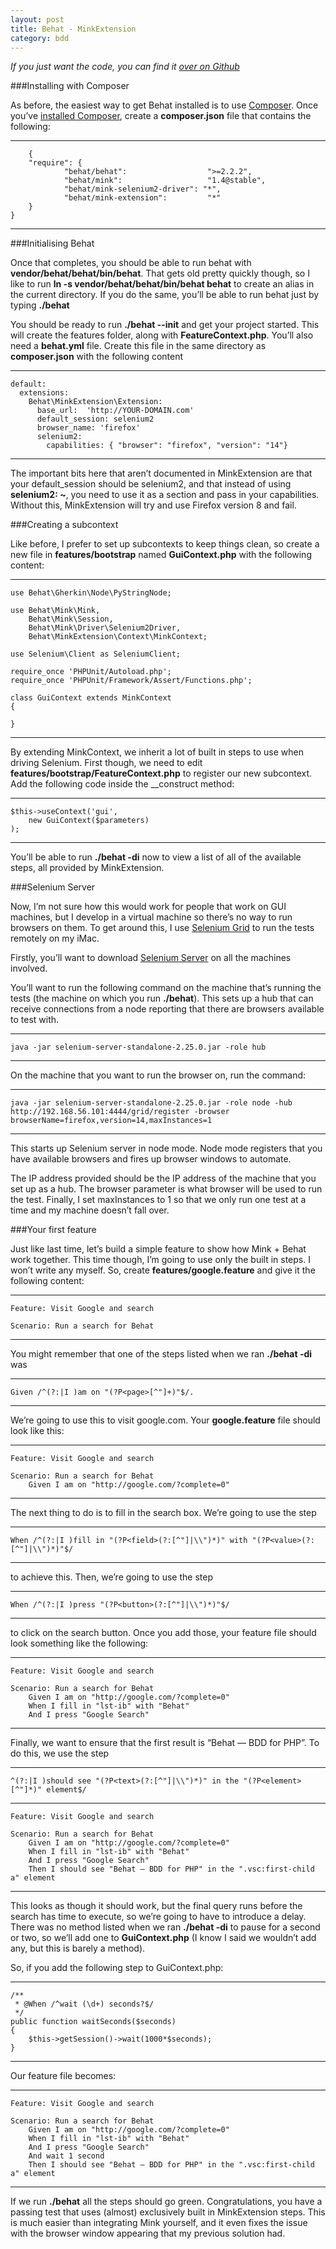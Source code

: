```yaml
---
layout: post
title: Behat - MinkExtension
category: bdd
---
```


*If you just want the code, you can find it [over on Github](https://github.com/tikolakin/behat-minkextension)*

###Installing with Composer

As before, the easiest way to get Behat installed is to use [Composer](http://getcomposer.org/). Once you’ve [installed Composer](http://getcomposer.org/doc/01-basic-usage.md), create a **composer.json** file that contains the following:

---------------------------------------
		{
	    "require": {    
	            "behat/behat":                  ">=2.2.2",
	            "behat/mink":                   "1.4@stable",
	            "behat/mink-selenium2-driver": "*",
	            "behat/mink-extension":         "*"
	    }
	}

---------------------------------------

###Initialising Behat

Once that completes, you should be able to run behat with **vendor/behat/behat/bin/behat**. That gets old pretty quickly though, so I like to run **ln -s vendor/behat/behat/bin/behat behat** to create an alias in the current directory. If you do the same, you’ll be able to run behat just by typing **./behat**

You should be ready to run **./behat --init** and get your project started. This will create the features folder, along with **FeatureContext.php**. You’ll also need a **behat.yml** file. Create this file in the same directory as **composer.json** with the following content

---------------------------------------
	default:
	  extensions:
	    Behat\MinkExtension\Extension:
	      base_url:  'http://YOUR-DOMAIN.com'
	      default_session: selenium2
	      browser_name: 'firefox'
	      selenium2:                    
	        capabilities: { "browser": "firefox", "version": "14"}

---------------------------------------

The important bits here that aren’t documented in MinkExtension are that your default_session should be selenium2, and that instead of using **selenium2: ~**, you need to use it as a section and pass in your capabilities. Without this, MinkExtension will try and use Firefox version 8 and fail.

###Creating a subcontext

Like before, I prefer to set up subcontexts to keep things clean, so create a new file in **features/bootstrap** named **GuiContext.php** with the following content:

---------------------------------------
	use Behat\Gherkin\Node\PyStringNode;

	use Behat\Mink\Mink,
	    Behat\Mink\Session,
	    Behat\Mink\Driver\Selenium2Driver,
	    Behat\MinkExtension\Context\MinkContext;

	use Selenium\Client as SeleniumClient;

	require_once 'PHPUnit/Autoload.php';
	require_once 'PHPUnit/Framework/Assert/Functions.php';

	class GuiContext extends MinkContext
	{

	}

---------------------------------------

By extending MinkContext, we inherit a lot of built in steps to use when driving Selenium. First though, we need to edit **features/bootstrap/FeatureContext.php** to register our new subcontext. Add the following code inside the __construct method:

---------------------------------------
	$this->useContext('gui',
	    new GuiContext($parameters)
	);

---------------------------------------

You’ll be able to run **./behat -di** now to view a list of all of the available steps, all provided by MinkExtension.

###Selenium Server

Now, I’m not sure how this would work for people that work on GUI machines, but I develop in a virtual machine so there’s no way to run browsers on them. To get around this, I use [Selenium Grid](http://code.google.com/p/selenium/wiki/Grid2) to run the tests remotely on my iMac.

Firstly, you’ll want to download [Selenium Server](http://seleniumhq.org/download/) on all the machines involved.

You’ll want to run the following command on the machine that’s running the tests (the machine on which you run **./behat**). This sets up a hub that can receive connections from a node reporting that there are browsers available to test with.

---------------------------------------
	java -jar selenium-server-standalone-2.25.0.jar -role hub

---------------------------------------
On the machine that you want to run the browser on, run the command:

---------------------------------------
	java -jar selenium-server-standalone-2.25.0.jar -role node -hub http://192.168.56.101:4444/grid/register -browser browserName=firefox,version=14,maxInstances=1

---------------------------------------

This starts up Selenium server in node mode. Node mode registers that you have available browsers and fires up browser windows to automate.

The IP address provided should be the IP address of the machine that you set up as a hub. The browser parameter is what browser will be used to run the test. Finally, I set maxInstances to 1 so that we only run one test at a time and my machine doesn’t fall over.

###Your first feature

Just like last time, let’s build a simple feature to show how Mink + Behat work together. This time though, I’m going to use only the built in steps. I won’t write any myself. So, create **features/google.feature** and give it the following content:

--------------------------------------
	Feature: Visit Google and search

	Scenario: Run a search for Behat

--------------------------------------


You might remember that one of the steps listed when we ran **./behat -di** was

--------------------------------------
	Given /^(?:|I )am on "(?P<page>[^"]+)"$/.

--------------------------------------
We’re going to use this to visit google.com. Your **google.feature** file should look like this:

--------------------------------------
	Feature: Visit Google and search

	Scenario: Run a search for Behat
    	Given I am on "http://google.com/?complete=0"

--------------------------------------

The next thing to do is to fill in the search box. We’re going to use the step

---------------------------------------
	When /^(?:|I )fill in "(?P<field>(?:[^"]|\\")*)" with "(?P<value>(?:[^"]|\\")*)"$/ 

---------------------------------------

to achieve this. Then, we’re going to use the step 

---------------------------------------
	When /^(?:|I )press "(?P<button>(?:[^"]|\\")*)"$/

---------------------------------------

to click on the search button. Once you add those, your feature file should look something like the following:

---------------------------------------
	Feature: Visit Google and search

	Scenario: Run a search for Behat
	    Given I am on "http://google.com/?complete=0"
	    When I fill in "lst-ib" with "Behat"
	    And I press "Google Search"

---------------------------------------

Finally, we want to ensure that the first result is “Behat — BDD for PHP”. To do this, we use the step 

---------------------------------------
	^(?:|I )should see "(?P<text>(?:[^"]|\\")*)" in the "(?P<element>[^"]*)" element$/

---------------------------------------
	Feature: Visit Google and search

	Scenario: Run a search for Behat
	    Given I am on "http://google.com/?complete=0"
	    When I fill in "lst-ib" with "Behat"
	    And I press "Google Search"
	    Then I should see "Behat — BDD for PHP" in the ".vsc:first-child a" element

----------------------------------------

This looks as though it should work, but the final query runs before the search has time to execute, so we’re going to have to introduce a delay. There was no method listed when we ran **./behat -di** to pause for a second or two, so we’ll add one to **GuiContext.php** (I know I said we wouldn’t add any, but this is barely a method).

So, if you add the following step to GuiContext.php:

-----------------------------------------
	/**
	 * @When /^wait (\d+) seconds?$/
	 */
	public function waitSeconds($seconds)
	{
	    $this->getSession()->wait(1000*$seconds);
	}

------------------------------------------

Our feature file becomes:

----------------------------------------
	Feature: Visit Google and search

	Scenario: Run a search for Behat
	    Given I am on "http://google.com/?complete=0"
	    When I fill in "lst-ib" with "Behat"
	    And I press "Google Search"
	    And wait 1 second
	    Then I should see "Behat — BDD for PHP" in the ".vsc:first-child a" element

----------------------------------------

If we run **./behat** all the steps should go green. Congratulations, you have a passing test that uses (almost) exclusively built in MinkExtension steps. This is much easier than integrating Mink yourself, and it even fixes the issue with the browser window appearing that my previous solution had.